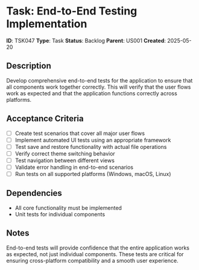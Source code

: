 # Task: End-to-End Testing Implementation

**ID**: TSK047
**Type**: Task
**Status**: Backlog
**Parent**: US001
**Created**: 2025-05-20

## Description

Develop comprehensive end-to-end tests for the application to ensure that all components work together correctly. This will verify that the user flows work as expected and that the application functions correctly across platforms.

## Acceptance Criteria

- [ ] Create test scenarios that cover all major user flows
- [ ] Implement automated UI tests using an appropriate framework
- [ ] Test save and restore functionality with actual file operations
- [ ] Verify correct theme switching behavior
- [ ] Test navigation between different views
- [ ] Validate error handling in end-to-end scenarios
- [ ] Run tests on all supported platforms (Windows, macOS, Linux)

## Dependencies

- All core functionality must be implemented
- Unit tests for individual components

## Notes

End-to-end tests will provide confidence that the entire application works as expected, not just individual components. These tests are critical for ensuring cross-platform compatibility and a smooth user experience.
